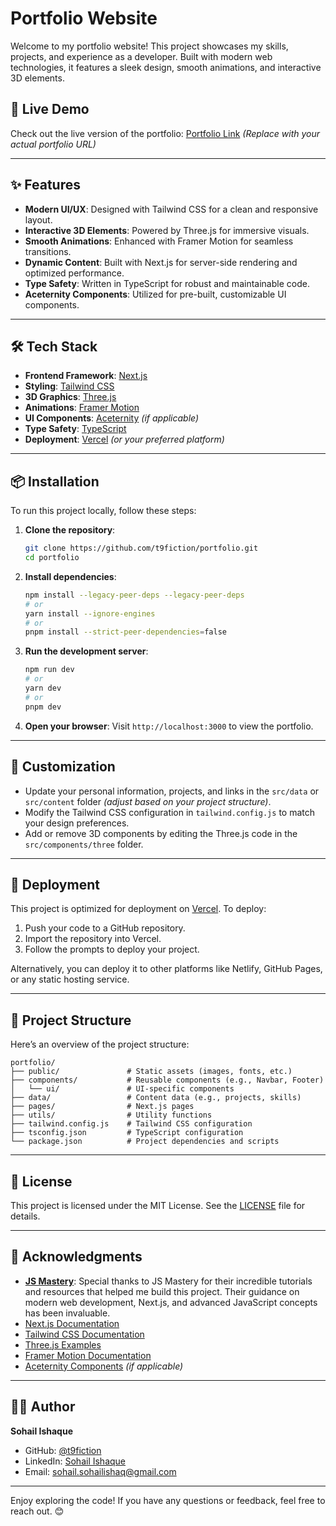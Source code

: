 # Portfolio Website

Welcome to my portfolio website! This project showcases my skills, projects, and experience as a developer. Built with modern web technologies, it features a sleek design, smooth animations, and interactive 3D elements.

## 🚀 Live Demo

Check out the live version of the portfolio: [Portfolio Link](#) *(Replace with your actual portfolio URL)*

---

## ✨ Features

- **Modern UI/UX**: Designed with Tailwind CSS for a clean and responsive layout.
- **Interactive 3D Elements**: Powered by Three.js for immersive visuals.
- **Smooth Animations**: Enhanced with Framer Motion for seamless transitions.
- **Dynamic Content**: Built with Next.js for server-side rendering and optimized performance.
- **Type Safety**: Written in TypeScript for robust and maintainable code.
- **Aceternity Components**: Utilized for pre-built, customizable UI components.

---

## 🛠️ Tech Stack

- **Frontend Framework**: [Next.js](https://nextjs.org/)
- **Styling**: [Tailwind CSS](https://tailwindcss.com/)
- **3D Graphics**: [Three.js](https://threejs.org/)
- **Animations**: [Framer Motion](https://www.framer.com/motion/)
- **UI Components**: [Aceternity](https://aceternity.com/) *(if applicable)*
- **Type Safety**: [TypeScript](https://www.typescriptlang.org/)
- **Deployment**: [Vercel](https://vercel.com/) *(or your preferred platform)*

---

## 📦 Installation

To run this project locally, follow these steps:

1. **Clone the repository**:
   ```bash
   git clone https://github.com/t9fiction/portfolio.git
   cd portfolio
   ```

2. **Install dependencies**:
   ```bash
   npm install --legacy-peer-deps --legacy-peer-deps
   # or
   yarn install --ignore-engines
   # or
   pnpm install --strict-peer-dependencies=false
   ```

3. **Run the development server**:
   ```bash
   npm run dev
   # or
   yarn dev
   # or
   pnpm dev
   ```

4. **Open your browser**:
   Visit `http://localhost:3000` to view the portfolio.

---

## 🎨 Customization

- Update your personal information, projects, and links in the `src/data` or `src/content` folder *(adjust based on your project structure)*.
- Modify the Tailwind CSS configuration in `tailwind.config.js` to match your design preferences.
- Add or remove 3D components by editing the Three.js code in the `src/components/three` folder.

---

## 🚀 Deployment

This project is optimized for deployment on [Vercel](https://vercel.com/). To deploy:

1. Push your code to a GitHub repository.
2. Import the repository into Vercel.
3. Follow the prompts to deploy your project.

Alternatively, you can deploy it to other platforms like Netlify, GitHub Pages, or any static hosting service.

---

## 📂 Project Structure

Here’s an overview of the project structure:

```
portfolio/
├── public/               # Static assets (images, fonts, etc.)
├── components/           # Reusable components (e.g., Navbar, Footer)
│   └── ui/               # UI-specific components
├── data/                 # Content data (e.g., projects, skills)
├── pages/                # Next.js pages
├── utils/                # Utility functions
├── tailwind.config.js    # Tailwind CSS configuration
├── tsconfig.json         # TypeScript configuration
└── package.json          # Project dependencies and scripts
```

---

## 📝 License

This project is licensed under the MIT License. See the [LICENSE](LICENSE) file for details.

---

## 🙏 Acknowledgments

- **[JS Mastery](https://www.jsmastery.pro/)**: Special thanks to JS Mastery for their incredible tutorials and resources that helped me build this project. Their guidance on modern web development, Next.js, and advanced JavaScript concepts has been invaluable.
- [Next.js Documentation](https://nextjs.org/docs)
- [Tailwind CSS Documentation](https://tailwindcss.com/docs)
- [Three.js Examples](https://threejs.org/examples/)
- [Framer Motion Documentation](https://www.framer.com/motion/)
- [Aceternity Components](https://aceternity.com/) *(if applicable)*

---

## 👨‍💻 Author

**Sohail Ishaque**  
- GitHub: [@t9fiction](https://github.com/t9fiction)  
- LinkedIn: [Sohail Ishaque](https://www.linkedin.com/in/sohail-ishaque)  
- Email: [sohail.sohailishaq@gmail.com](mailto:sohail.sohailishaq@gmail.com)

---

Enjoy exploring the code! If you have any questions or feedback, feel free to reach out. 😊
